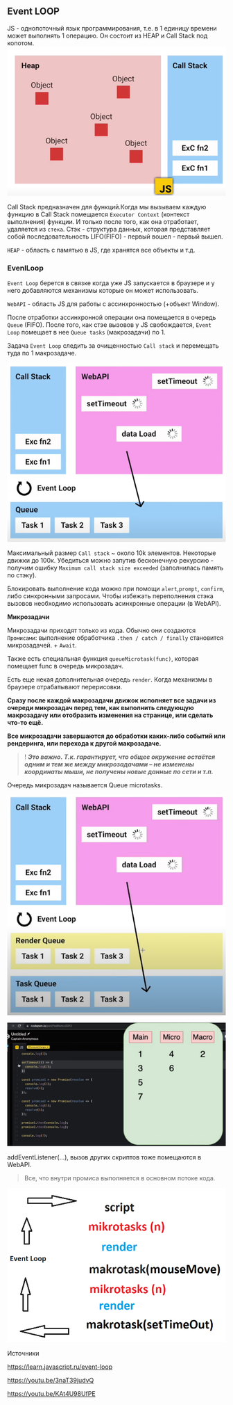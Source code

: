 ## Event LOOP ##

JS - однопоточный язык программирования, т.е. в 1 единицу времени может выполнять 1 операцию.
Он состоит из HEAP и Call Stack под копотом.
![heap_callstack](./img/heap_callstack.png)

Call Stack предназначен для функций.Когда мы вызываем каждую функцию в Call Stack помещается `Executor Context` (контекст выполнения) функции.
И только после того, как она отработает, удаляется из `стека`.
Стэк - структура данных, которая представляет собой последовательность LIFO(FIFO) - первый вошел - первый вышел.

`HEAP` - область с памятью в JS, где хранятся все объекты и т.д.

### ЕvenlLoop ###

`Event Loop` берется в связке когда уже JS запускается в браузере и у него добавляются механизмы которые он может использовать.

`WebAPI` - область JS для работы с ассинхронностью (+объект Window).

После отработки ассинхронной операции она помещается в очередь `Queue` (FIFO). После того, как стэе вызовов у JS свобождается, `Event Loop` помещает в нее `Queue tasks` (макрозадачи) по 1.

Задача `Event Loop` следить за очищенностью `Call stack` и перемещать туда по 1 макрозадаче. 

![evenlLoop](./img/eventloop.png)

Максимальный размер `Call stack` ~ около 10k элементов. Некоторые движки до 100к. Убедиться можно запутив бесконечную рекурсию - получим ошибку `Maximum call stack size exceeded` (заполнилась память по стэку).

Блокировать выполнение кода можно при помощи `alert`,`prompt`, `confirm`, либо синхронными запросами.
Чтобы избежать переполнения стэка вызовов необходимо использовать асинхронные операции (в WebAPI).

__Микрозадачи__ 

Микрозадачи приходят только из кода. Обычно они создаются `Промисами`: выполнение обработчика `.then / catch / finally` становится микрозадачей. + `Await`.

Также есть специальная функция `queueMicrotask(func)`, которая помещает func в очередь микрозадач.

Есть еще некая дополнительная очередь `render`. Когда механизмы в браузере отрабатывают перерисовки.

__Сразу после каждой макрозадачи движок исполняет все задачи из очереди микрозадач перед тем, как выполнить следующую макрозадачу или отобразить изменения на странице, или сделать что-то ещё.__

__Все микрозадачи завершаются до обработки каких-либо событий или рендеринга, или перехода к другой макрозадаче.__
> ! ___Это важно. Т.к. гарантирует, что общее окружение остаётся одним и тем же между микрозадачами – не изменены координаты мыши, не получены новые данные по сети и т.п.___

Очередь микрозадач называется Queue microtasks.

![evenlLoop render](./img/eventloop2.png)



![evenlLoop](./img/eventloop1.png)

addEventListener(...), вызов других скриптов тоже помещаются в WebAPI.

>Все, что внутри промиса выполняется в основном потоке кода.


![evenlLoop summary](./img/summary.png)




Источники

https://learn.javascript.ru/event-loop

https://youtu.be/3naT39judvQ

https://youtu.be/KAt4U98UfPE